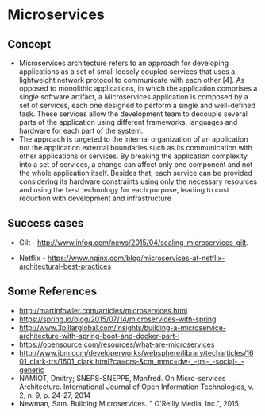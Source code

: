 # Microservices

## Concept

* Microservices architecture refers to an approach for developing applications as a set of small loosely coupled services that uses a lightweight network protocol to communicate with each other [4]. As opposed to monolithic applications, in which the application comprises a single software artifact, a Microservices application is composed by a set of services, each one designed to perform a single and well-defined task. These services allow the development team to decouple several parts of the application using different frameworks, languages and hardware for each part of the system.
* The approach is targeted to the internal organization of an application not the application external boundaries such as its communication with other applications or services. By breaking the application complexity into a set of services, a change can affect only one component and not the whole application itself. Besides that, each service can be provided considering its hardware constraints using only the necessary resources and using the best technology for each purpose, leading to cost reduction with development and infrastructure 

## Success cases

* Gilt - http://www.infoq.com/news/2015/04/scaling-microservices-gilt. 

* Netflix - https://www.nginx.com/blog/microservices-at-netflix-architectural-best-practices

## Some References

* http://martinfowler.com/articles/microservices.html
* https://spring.io/blog/2015/07/14/microservices-with-spring
* http://www.3pillarglobal.com/insights/building-a-microservice-architecture-with-spring-boot-and-docker-part-i
* https://opensource.com/resources/what-are-microservices
* http://www.ibm.com/developerworks/websphere/library/techarticles/1601_clark-trs/1601_clark.html?ca=drs-&cm_mmc=dw-_-trs-_-social-_-generic
* NAMIOT, Dmitry; SNEPS-SNEPPE, Manfred. On Micro-services Architecture. International Journal of Open Information Technologies, v. 2, n. 9, p. 24-27, 2014
* Newman, Sam. Building Microservices. " O'Reilly Media, Inc.", 2015.




